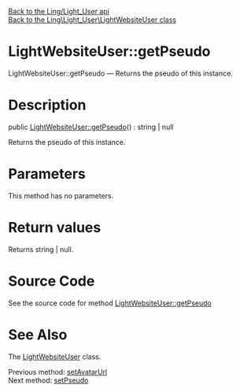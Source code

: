 [Back to the Ling/Light_User api](https://github.com/lingtalfi/Light_User/blob/master/doc/api/Ling/Light_User.md)<br>
[Back to the Ling\Light_User\LightWebsiteUser class](https://github.com/lingtalfi/Light_User/blob/master/doc/api/Ling/Light_User/LightWebsiteUser.md)


LightWebsiteUser::getPseudo
================



LightWebsiteUser::getPseudo — Returns the pseudo of this instance.




Description
================


public [LightWebsiteUser::getPseudo](https://github.com/lingtalfi/Light_User/blob/master/doc/api/Ling/Light_User/LightWebsiteUser/getPseudo.md)() : string | null




Returns the pseudo of this instance.




Parameters
================

This method has no parameters.


Return values
================

Returns string | null.








Source Code
===========
See the source code for method [LightWebsiteUser::getPseudo](https://github.com/lingtalfi/Light_User/blob/master/LightWebsiteUser.php#L318-L321)


See Also
================

The [LightWebsiteUser](https://github.com/lingtalfi/Light_User/blob/master/doc/api/Ling/Light_User/LightWebsiteUser.md) class.

Previous method: [setAvatarUrl](https://github.com/lingtalfi/Light_User/blob/master/doc/api/Ling/Light_User/LightWebsiteUser/setAvatarUrl.md)<br>Next method: [setPseudo](https://github.com/lingtalfi/Light_User/blob/master/doc/api/Ling/Light_User/LightWebsiteUser/setPseudo.md)<br>

